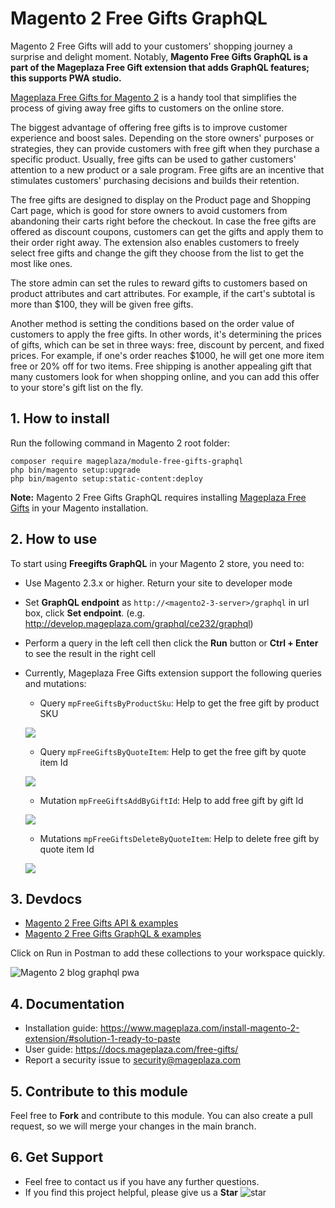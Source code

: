 # Magento 2 Free Gifts GraphQL 

Magento 2 Free Gifts will add to your customers' shopping journey a surprise and delight moment. Notably, **Magento Free Gifts GraphQL is a part of the Mageplaza Free Gift extension that adds GraphQL features; this supports PWA studio.**

[Mageplaza Free Gifts for Magento 2](https://www.mageplaza.com/magento-2-free-gifts/) is a handy tool that simplifies the process of giving away free gifts to customers on the online store. 

The biggest advantage of offering free gifts is to improve customer experience and boost sales. Depending on the store owners' purposes or strategies, they can provide customers with free gift when they purchase a specific product. Usually, free gifts can be used to gather customers' attention to a new product or a sale program. Free gifts are an incentive that stimulates customers' purchasing decisions and builds their retention. 

The free gifts are designed to display on the Product page and Shopping Cart page, which is good for store owners to avoid customers from abandoning their carts right before the checkout. In case the free gifts are offered as discount coupons, customers can get the gifts and apply them to their order right away. The extension also enables customers to freely select free gifts and change the gift they choose from the list to get the most like ones. 

The store admin can set the rules to reward gifts to customers based on product attributes and cart attributes. For example, if the cart's subtotal is more than $100, they will be given free gifts. 

Another method is setting the conditions based on the order value of customers to apply the free gifts. In other words, it's determining the prices of gifts, which can be set in three ways: free, discount by percent, and fixed prices. For example, if one's order reaches $1000, he will get one more item free or 20% off for two items. Free shipping is another appealing gift that many customers look for when shopping online, and you can add this offer to your store's gift list on the fly.  

## 1. How to install
Run the following command in Magento 2 root folder:

```
composer require mageplaza/module-free-gifts-graphql
php bin/magento setup:upgrade
php bin/magento setup:static-content:deploy
```
**Note:** Magento 2 Free Gifts GraphQL requires installing [Mageplaza Free Gifts](https://www.mageplaza.com/magento-2-free-gifts/) in your Magento installation. 

## 2. How to use

 To start using **Freegifts GraphQL** in your Magento 2 store, you need to:
 
- Use Magento 2.3.x or higher. Return your site to developer mode
- Set **GraphQL endpoint** as `http://<magento2-3-server>/graphql` in url box, click **Set endpoint**. (e.g. http://develop.mageplaza.com/graphql/ce232/graphql)
- Perform a query in the left cell then click the **Run** button or **Ctrl + Enter** to see the result in the right cell
- Currently, Mageplaza Free Gifts extension support the following queries and mutations:
  - Query `mpFreeGiftsByProductSku`: Help to get the free gift by product SKU
  
  ![](https://imgur.com/z84Dsu4.png)
  - Query `mpFreeGiftsByQuoteItem`: Help to get the free gift by quote item Id
  
  ![](https://imgur.com/1UaIjPY.png)
  - Mutation `mpFreeGiftsAddByGiftId`: Help to add free gift by gift Id
  
  ![](https://imgur.com/eoshg4U.png)
  - Mutations `mpFreeGiftsDeleteByQuoteItem`: Help to delete free gift by quote item Id
  
  ![](https://imgur.com/MnJUP2v.png)
  
## 3. Devdocs
- [Magento 2 Free Gifts API & examples](https://documenter.getpostman.com/view/10589000/SzRyzpwv?version=latest)
- [Magento 2 Free Gifts GraphQL & examples](https://documenter.getpostman.com/view/10589000/SzRyzpwr?version=latest)

Click on Run in Postman to add these collections to your workspace quickly. 

![Magento 2 blog graphql pwa](https://i.imgur.com/lhsXlUR.gif)

## 4. Documentation

- Installation guide: https://www.mageplaza.com/install-magento-2-extension/#solution-1-ready-to-paste
- User guide: https://docs.mageplaza.com/free-gifts/
- Report a security issue to security@mageplaza.com

## 5. Contribute to this module
Feel free to **Fork** and contribute to this module. 
You can also create a pull request, so we will merge your changes in the main branch. 

## 6. Get Support
- Feel free to contact us if you have any further questions. 
- If you find this project helpful, please give us a **Star** ![star](https://i.imgur.com/S8e0ctO.png)

